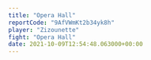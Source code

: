 ```yaml
---
title: "Opera Hall"
reportCode: "9AfVWmKt2b34yk8h"
player: "Zizounette"
fight: "Opera Hall"
date: 2021-10-09T12:54:48.063000+00:00
---
```


